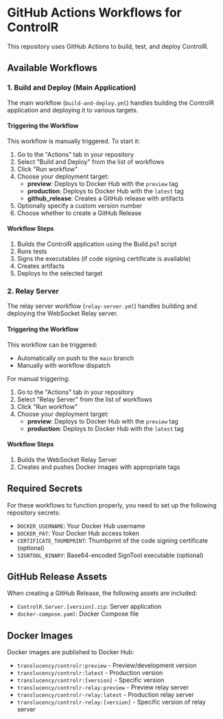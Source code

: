 # GitHub Actions Workflows for ControlR

This repository uses GitHub Actions to build, test, and deploy ControlR.

## Available Workflows

### 1. Build and Deploy (Main Application)

The main workflow (`build-and-deploy.yml`) handles building the ControlR application and deploying it to various targets.

#### Triggering the Workflow

This workflow is manually triggered. To start it:

1. Go to the "Actions" tab in your repository
2. Select "Build and Deploy" from the list of workflows
3. Click "Run workflow"
4. Choose your deployment target:
   - **preview**: Deploys to Docker Hub with the `preview` tag
   - **production**: Deploys to Docker Hub with the `latest` tag
   - **github_release**: Creates a GitHub release with artifacts
5. Optionally specify a custom version number
6. Choose whether to create a GitHub Release

#### Workflow Steps

1. Builds the ControlR application using the Build.ps1 script
2. Runs tests
3. Signs the executables (if code signing certificate is available)
4. Creates artifacts
5. Deploys to the selected target

### 2. Relay Server

The relay server workflow (`relay-server.yml`) handles building and deploying the WebSocket Relay server.

#### Triggering the Workflow

This workflow can be triggered:

- Automatically on push to the `main` branch
- Manually with workflow dispatch

For manual triggering:

1. Go to the "Actions" tab in your repository
2. Select "Relay Server" from the list of workflows
3. Click "Run workflow"
4. Choose your deployment target:
   - **preview**: Deploys to Docker Hub with the `preview` tag
   - **production**: Deploys to Docker Hub with the `latest` tag

#### Workflow Steps

1. Builds the WebSocket Relay Server
2. Creates and pushes Docker images with appropriate tags

## Required Secrets

For these workflows to function properly, you need to set up the following repository secrets:

- `DOCKER_USERNAME`: Your Docker Hub username
- `DOCKER_PAT`: Your Docker Hub access token
- `CERTIFICATE_THUMBPRINT`: Thumbprint of the code signing certificate (optional)
- `SIGNTOOL_BINARY`: Base64-encoded SignTool executable (optional)

## GitHub Release Assets

When creating a GitHub Release, the following assets are included:

- `ControlR.Server.[version].zip`: Server application
- `docker-compose.yaml`: Docker Compose file

## Docker Images

Docker images are published to Docker Hub:

- `translucency/controlr:preview` - Preview/development version
- `translucency/controlr:latest` - Production version
- `translucency/controlr:[version]` - Specific version
- `translucency/controlr-relay:preview` - Preview relay server
- `translucency/controlr-relay:latest` - Production relay server
- `translucency/controlr-relay:[version]` - Specific version of relay server
